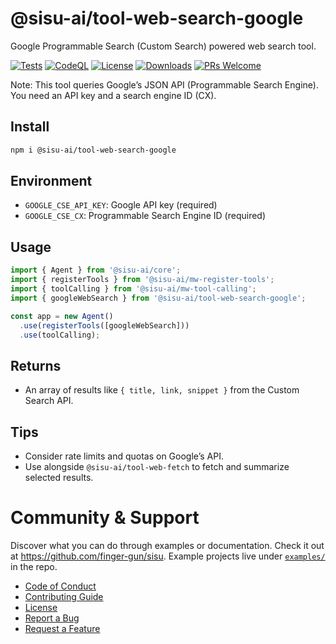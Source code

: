 # @sisu-ai/tool-web-search-google

Google Programmable Search (Custom Search) powered web search tool.

[![Tests](https://github.com/finger-gun/sisu/actions/workflows/tests.yml/badge.svg?branch=main)](https://github.com/finger-gun/sisu/actions/workflows/tests.yml)
[![CodeQL](https://github.com/finger-gun/sisu/actions/workflows/github-code-scanning/codeql/badge.svg)](https://github.com/finger-gun/sisu/actions/workflows/github-code-scanning/codeql)
[![License](https://img.shields.io/badge/license-Apache--2.0-blue)](https://github.com/finger-gun/sisu/blob/main/LICENSE)
[![Downloads](https://img.shields.io/npm/dm/%40sisu-ai%2Ftool-web-search-google)](https://www.npmjs.com/package/@sisu-ai/tool-web-search-google)
[![PRs Welcome](https://img.shields.io/badge/PRs-welcome-brightgreen.svg)](https://github.com/finger-gun/sisu/blob/main/CONTRIBUTING.md)

Note: This tool queries Google’s JSON API (Programmable Search Engine). You need an API key and a search engine ID (CX).

## Install
```bash
npm i @sisu-ai/tool-web-search-google
```

## Environment
- `GOOGLE_CSE_API_KEY`: Google API key (required)
- `GOOGLE_CSE_CX`: Programmable Search Engine ID (required)

## Usage
```ts
import { Agent } from '@sisu-ai/core';
import { registerTools } from '@sisu-ai/mw-register-tools';
import { toolCalling } from '@sisu-ai/mw-tool-calling';
import { googleWebSearch } from '@sisu-ai/tool-web-search-google';

const app = new Agent()
  .use(registerTools([googleWebSearch]))
  .use(toolCalling);
```

## Returns
- An array of results like `{ title, link, snippet }` from the Custom Search API.

## Tips
- Consider rate limits and quotas on Google’s API.
- Use alongside `@sisu-ai/tool-web-fetch` to fetch and summarize selected results.

# Community & Support

Discover what you can do through examples or documentation. Check it out at https://github.com/finger-gun/sisu. Example projects live under [`examples/`](https://github.com/finger-gun/sisu/tree/main/examples) in the repo.


- [Code of Conduct](https://github.com/finger-gun/sisu/blob/main/CODE_OF_CONDUCT.md)
- [Contributing Guide](https://github.com/finger-gun/sisu/blob/main/CONTRIBUTING.md)
- [License](https://github.com/finger-gun/sisu/blob/main/LICENSE)
- [Report a Bug](https://github.com/finger-gun/sisu/issues/new?template=bug_report.md)
- [Request a Feature](https://github.com/finger-gun/sisu/issues/new?template=feature_request.md)
